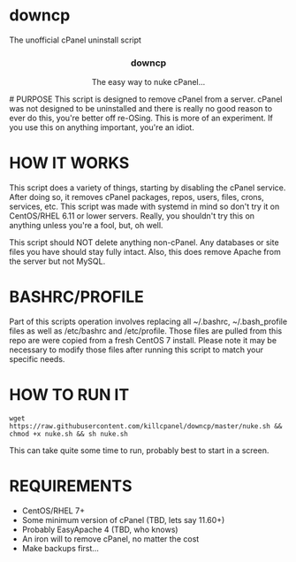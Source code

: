 # downcp
The unofficial cPanel uninstall script 

<h3 align="center">downcp</h3>

<p align="center">
  The easy way to nuke cPanel...
  <br>
</p>
# PURPOSE
This script is designed to remove cPanel from a server. cPanel was not designed to be uninstalled and there is really no good reason to ever do this, you're better off re-OSing. This is more of an experiment. If you use this on anything important, you're an idiot.

# HOW IT WORKS
This script does a variety of things, starting by disabling the cPanel service. After doing so, it removes cPanel packages, repos, users, files, crons, services, etc. This script was made with systemd in mind so don't try it on CentOS/RHEL 6.11 or lower servers. Really, you shouldn't try this on anything unless you're a fool, but, oh well.

This script should NOT delete anything non-cPanel. Any databases or site files you have should stay fully intact. Also, this does remove Apache from the server but not MySQL.

# BASHRC/PROFILE
Part of this scripts operation involves replacing all ~/.bashrc, ~/.bash_profile files as well as /etc/bashrc and /etc/profile. Those files are pulled from this repo are were copied from a fresh CentOS 7 install. Please note it may be necessary to modify those files after running this script to match your specific needs.

# HOW TO RUN IT
```wget https://raw.githubusercontent.com/killcpanel/downcp/master/nuke.sh && chmod +x nuke.sh && sh nuke.sh```

This can take quite some time to run, probably best to start in a screen.

# REQUIREMENTS
- CentOS/RHEL 7+
- Some minimum version of cPanel (TBD, lets say 11.60+)
- Probably EasyApache 4 (TBD, who knows)
- An iron will to remove cPanel, no matter the cost
- Make backups first...
